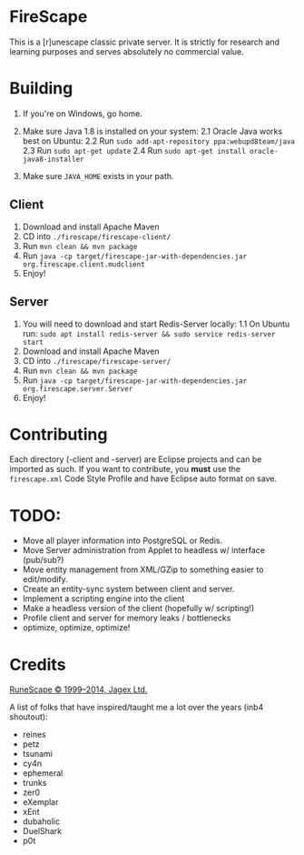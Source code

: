 # FireScape

This is a [r]unescape classic private server. It is strictly for research and learning purposes and serves absolutely no commercial value.

# Building
 1. If you're on Windows, go home.
 2. Make sure Java 1.8 is installed on your system:
  2.1 Oracle Java works best on Ubuntu:
   2.2 Run `sudo add-apt-repository ppa:webupd8team/java`
   2.3 Run `sudo apt-get update`
   2.4 Run `sudo apt-get install oracle-java8-installer`

 
 3. Make sure `JAVA_HOME` exists in your path.
 
## Client
 1. Download and install Apache Maven
 2. CD into `./firescape/firescape-client/`
 2. Run `mvn clean && mvn package`
 3. Run `java -cp target/firescape-jar-with-dependencies.jar org.firescape.client.mudclient`
 4. Enjoy!
 
## Server
 1. You will need to download and start Redis-Server locally:
  1.1 On Ubuntu run: `sudo apt install redis-server && sudo service redis-server start`
 2. Download and install Apache Maven
 3. CD into `./firescape/firescape-server/`
 4. Run `mvn clean && mvn package`
 5. Run `java -cp target/firescape-jar-with-dependencies.jar org.firescape.server.Server`
 6. Enjoy!
 
# Contributing
Each directory (-client and -server) are Eclipse projects and can be imported as such. If you want to contribute, you **must** use the `firescape.xml` Code Style Profile and have Eclipse auto format on save.

# TODO:

 * Move all player information into PostgreSQL or Redis.
 * Move Server administration from Applet to headless w/ interface (pub/sub?)
 * Move entity management from XML/GZip to something easier to edit/modify.
 * Create an entity-sync system between client and server.
 * Implement a scripting engine into the client
 * Make a headless version of the client (hopefully w/ scripting!)
 * Profile client and server for memory leaks / bottlenecks
 * optimize, optimize, optimize!
   
# Credits

[RuneScape © 1999–2014, Jagex Ltd.](https://www.runescape.com)

A list of folks that have inspired/taught me a lot over the years (inb4 shoutout):
 * reines
 * petz
 * tsunami
 * cy4n
 * ephemeral
 * trunks
 * zer0
 * eXemplar
 * xEnt
 * dubaholic
 * DuelShark
 * p0t
